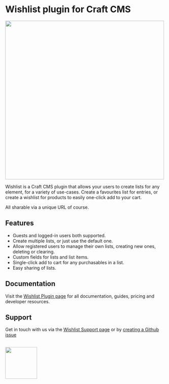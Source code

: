 # Wishlist plugin for Craft CMS
<img width="500" src="https://verbb.imgix.net/plugins/wishlist/wishlist-social-card.png?v=3">

Wishlist is a Craft CMS plugin that allows your users to create lists for any element, for a variety of use-cases. Create a favourites list for entries, or create a wishlist for products to easily one-click add to your cart.

All sharable via a unique URL of course.

## Features
- Guests and logged-in users both supported.
- Create multiple lists, or just use the default one.
- Allow registered users to manage their own lists, creating new ones, deleting or clearing.
- Custom fields for lists and list items.
- Single-click add to cart for any purchasables in a list.
- Easy sharing of lists.

## Documentation
Visit the [Wishlist Plugin page](https://verbb.io/craft-plugins/wishlist) for all documentation, guides, pricing and developer resources.

## Support
Get in touch with us via the [Wishlist Support page](https://verbb.io/craft-plugins/wishlist/support) or by [creating a Github issue](/verbb/wishlist/issues)

<h2></h2>

<a href="https://verbb.io" target="_blank">
    <img width="100" src="https://verbb.io/assets/img/verbb-pill.svg">
</a>
